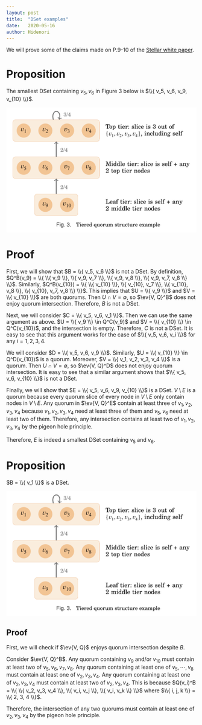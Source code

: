 ```yaml
---
layout: post
title:  "DSet examples"
date:   2020-05-16
author: Hidenori
---
```


We will prove some of the claims made on P.9-10 of the [Stellar white paper](https://www.stellar.org/papers/stellar-consensus-protocol).

# Proposition
The smallest DSet containing $v_5, v_6$ in Figure 3 below is $\\{ v_5, v_6, v_9, v_{10} \\}$.

![Tiered quorum example](/assets/stellar/tiered_quorum_example.jpeg)

# Proof
First, we will show that $B = \\{ v_5, v_6 \\}$ is not a DSet.
By definition, $Q^B(v_9) = \\{ \\{ v_9 \\}, \\{ v_9, v_7 \\}, \\{ v_9, v_8 \\}, \\{ v_9, v_7, v_8 \\} \\}$.
Similarly, $Q^B(v_{10}) = \\{ \\{ v_{10} \\}, \\{ v_{10}, v_7 \\}, \\{ v_{10}, v_8 \\}, \\{ v_{10}, v_7, v_8 \\} \\}$.
This implies that $U = \\{ v_9 \\}$ and $V = \\{ v_{10} \\}$ are both quorums.
Then $U \cap V = \emptyset$, so $\ev{V, Q}^B$ does not enjoy quorum intersection.
Therefore, $B$ is not a DSet.

Next, we will consider $C = \\{ v_5, v_6, v_1 \\}$.
Then we can use the same argument as above.
$U = \\{ v_9 \\} \in Q^C(v_9)$ and $V = \\{ v_{10} \\} \in Q^C(v_{10})$, and the intersection is empty.
Therefore, $C$ is not a DSet.
It is easy to see that this argument works for the case of $\\{ v_5, v_6, v_i \\}$ for any $i = 1, 2, 3, 4$.

We will consider $D = \\{ v_5, v_6, v_9 \\}$.
Similarly, $U = \\{ v_{10} \\} \in Q^D(v_{10})$ is a quorum.
Moreover, $V = \\{ v_1, v_2, v_3, v_4 \\}$ is a quorum.
Then $U \cap V = \emptyset$, so $\ev{V, Q}^D$ does not enjoy quorum intersection.
It is easy to see that a similar argument shows that $\\{ v_5, v_6, v_{10} \\}$ is not a DSet.

Finally, we will show that $E = \\{ v_5, v_6, v_9, v_{10} \\}$ is a DSet.
$V \setminus E$ is a quorum because every quorum slice of every node in $V \setminus E$ only contain nodes in $V \setminus E$.
Any quorum in $\ev{V, Q}^E$ contain at least three of $v_1, v_2, v_3, v_4$ because $v_1, v_2, v_3, v_4$ need at least three of them and $v_5, v_6$ need at least two of them.
Therefore, any intersection contains at least two of $v_1, v_2, v_3, v_4$ by the pigeon hole principle.

Therefore, $E$ is indeed a smallest DSet containing $v_5$ and $v_6$.

# Proposition
$B = \\{ v_1 \\}$ is a DSet.

![Tiered quorum example](/assets/stellar/tiered_quorum_example.jpeg)

## Proof
First, we will check if $\ev{V, Q}$ enjoys quorum intersection despite $B$.

Consider $\ev{V, Q}^B$.
Any quorum containing $v_9$ and/or $v_{10}$ must contain at least two of $v_5, v_6, v_7, v_8$.
Any quorum containing at least one of $v_5, \cdots, v_8$ must contain at least one of $v_2, v_3, v_4$.
Any quorum containing at least one of $v_2, v_3, v_4$ must contain at least two of $v_2, v_3, v_4$.
This is because $Q(v_i)^B = \\{ \\{ v_2, v_3, v_4 \\}, \\{ v_i, v_j \\}, \\{ v_i, v_k \\} \\}$ where $\\{ i, j, k \\} = \\{ 2, 3, 4 \\}$.

Therefore, the intersection of any two quorums must contain at least one of $v_2, v_3, v_4$ by the pigeon hole principle.
